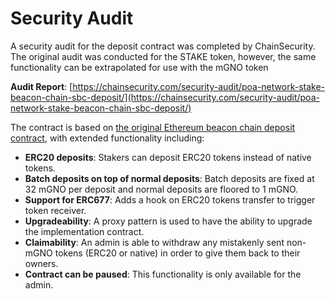 # Security Audit

A security audit for the deposit contract was completed by ChainSecurity. The original audit was conducted for the STAKE token, however, the same functionality can be extrapolated for use with the mGNO token

**Audit Report**: [https://chainsecurity.com/security-audit/poa-network-stake-beacon-chain-sbc-deposit/](https://chainsecurity.com/security-audit/poa-network-stake-beacon-chain-sbc-deposit/)

The contract is based on [the original Ethereum beacon chain deposit contract](https://github.com/ethereum/consensus-specs/blob/master/solidity\_deposit\_contract/deposit\_contract.sol), with extended functionality including:

* **ERC20 deposits**: Stakers can deposit ERC20 tokens instead of native tokens.
* **Batch deposits on top of normal deposits**: Batch deposits are fixed at 32 mGNO per deposit and normal deposits are floored to 1 mGNO.
* **Support for ERC677**: Adds a hook on ERC20 tokens transfer to trigger token receiver.
* **Upgradeability**: A proxy pattern is used to have the ability to upgrade the implementation contract.
* **Claimability**: An admin is able to withdraw any mistakenly sent non-mGNO tokens (ERC20 or native) in order to give them back to their owners.
* **Contract can be paused**: This functionality is only available for the admin.
